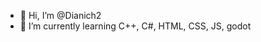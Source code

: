 - 👋 Hi, I’m @Dianich2
- 🌱 I’m currently learning C++, C#, HTML, CSS, JS, godot

<!---
Dianich2/Dianich2 is a ✨ special ✨ repository because its `README.md` (this file) appears on your GitHub profile.
You can click the Preview link to take a look at your changes.
--->
